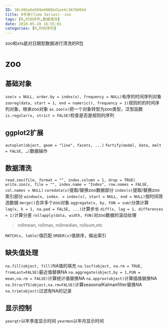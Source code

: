 ```yaml
---
ID: 30c49ba6e569e6086bd1ee4c36760044
title: R手册(Time Series)--zoo
tags: [R,时间序列,数据清洗]
date: 2018-05-28 16:55:01
categories: [R,时间序列]
---
```


zoo和xts是对日期型数据进行清洗的R包

<!-- more -->

# zoo

## 基础对象

`zoo(x = NULL, order.by = index(x), frequency = NULL)`有序的时间序列对象
`zooreg(data, start = 1, end = numeric(), frequency = 1)`规则的的时间序列对象，继承zoo对象
`as.zoo(x)`把一个对象转型为zoo类型，泛型函数
`is.regular(x, strict = FALSE)`检查是否是规则的序列

## ggplot2扩展

`autoplot(object, geom = "line", facets, ...)`
`fortify(model, data, melt = FALSE, …)`数据操作

## 数据清洗

`read.zoo(file, format = "", index.column = 1, drop = TRUE)`
`write.zoo(x, file = "", index.name = "Index", row.names = FALSE, col.names = NULL)`
`coredata(x)`提取/替换zoo数据部分
`index(x)`提取/替换zoo索引部分
`window(x, index. = index(x), start = NULL, end = NULL)`按时间筛选数据
`merge()`合并多个zoo对象
`aggregate(x, by, FUN = sum)`分类计算
`lag(x, k = 1, na.pad = FALSE, ...)`计算步长
`diff(x, lag = 1, differences = 1)`计算分差
`rollapply(data, width, FUN)`对zoo数据的滚动处理

> rollmean, rollmax, rollmedian, rollsum,etc

`MATCH(x, table)`值匹配
`ORDER(x)`值排序，输出索引

## 缺失值处理

`na.fill(object, fill)`NA值的填充
`na.locf(object, na.rm = TRUE, fromLast=FALSE)`最近值替换NA
`na.aggregate(object,by = 1,FUN = mean,na.rm = FALSE)`计算统计值替换NA
`na.approx(object)`计算插值替换NA
`na.StructTS(object,na.rm=FALSE)`计算seasonalKalmanfilter替换NA
`na.trim(object)`过滤有NA的记录

## 显示控制

`yearqtr`以年季度显示时间
`yearmon`以年月显示时间
